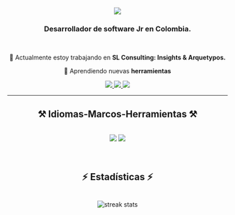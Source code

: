
<h1 align="center">
    <img src="https://readme-typing-svg.herokuapp.com/?font=Righteous&size=35&center=true&vCenter=true&width=500&height=70&duration=4000&lines=Hola!+👋;+Soy+Jackson!;" />
</h1>

<h3 align="center">Desarrollador de software Jr en Colombia.</h3>

<br/>

<div align="center">
 
 🔭 Actualmente estoy trabajando en **SL Consulting: Insights & Arquetypos.**
 
 🌱 Aprendiendo nuevas **herramientas**

 </div>
 
<div align="center"> 
  <a href="mailto:alexisjacksonlon213@gmail.com">
    <img src="https://img.shields.io/badge/Gmail-333333?style=for-the-badge&logo=gmail&logoColor=red" />
  </a>
  <a href="https://co.linkedin.com/in/jackson-l-56886a1b6?trk=public_profile_samename-profile" target="_blank">
    <img src="https://img.shields.io/badge/LinkedIn-0077B5?style=for-the-badge&logo=linkedin&logoColor=white" target="_blank" />
  </a>
  <a href="https://jacksonlb.vercel.app/" target="_blank">
     <img src="https://img.shields.io/badge/Portfolio-FF5722?style=for-the-badge&logo=todoist&logoColor=white" target="_blank" />
  </a>
</div>

 <hr/>
 
<h2 align="center">⚒️ Idiomas-Marcos-Herramientas ⚒️</h2>
<br/>
<div align="center">
    <img src="https://skillicons.dev/icons?i=react,bootstrap,html,css,vscode,github,figma,git" />
    <img src="https://skillicons.dev/icons?i=nodejs,python,javascript,firebase,mongodb,java,mysql" /><br><br>
</div>

<br/>


<h2 align="center">⚡ Estadísticas ⚡</h2>
<br>
<div align=center>
  <img src="https://github-readme-streak-stats.herokuapp.com?user=Alexxis4ever&theme=nightowl&hide_border=true&locale=es&date_format=M%20j%5B%2C%20Y%5D" alt="streak stats"/>

<br/>

<br/>
